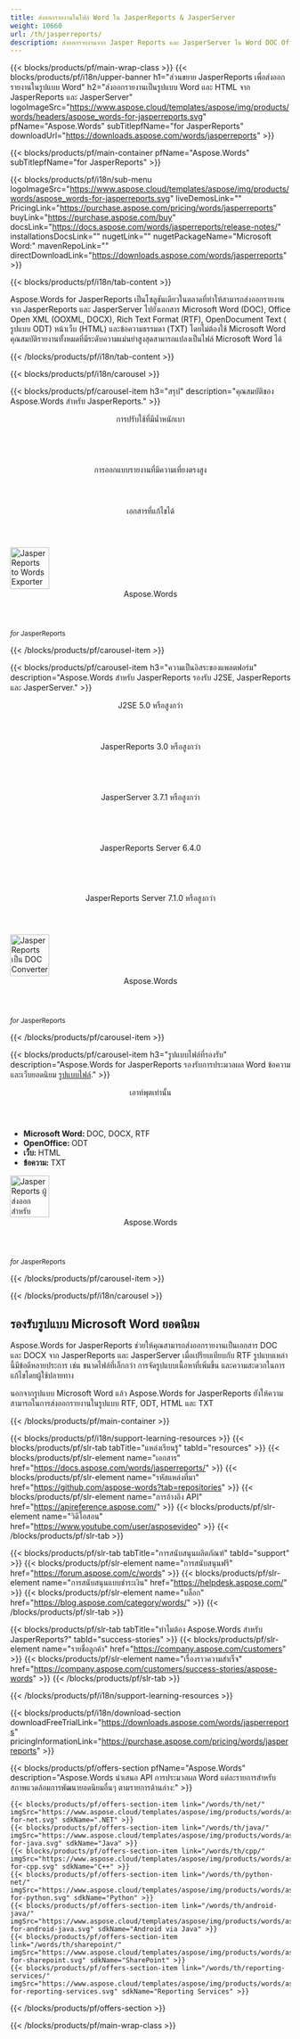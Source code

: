 ```yaml
---
title: ส่งออกรายงานในไฟล์ Word ใน JasperReports & JasperServer 
weight: 10660
url: /th/jasperreports/ 
description: ส่งออกรายงานจาก Jasper Reports และ JasperServer ใน Word DOC Office Open XML OOXML DOCX RTF ODT รูปแบบ HTML MHTML และ TXT
---
```


{{< blocks/products/pf/main-wrap-class >}}
{{< blocks/products/pf/i18n/upper-banner h1="ส่วนขยาย JasperReports เพื่อส่งออกรายงานในรูปแบบ Word" h2="ส่งออกรายงานเป็นรูปแบบ Word และ HTML จาก JasperReports และ JasperServer" logoImageSrc="https://www.aspose.cloud/templates/aspose/img/products/words/headers/aspose_words-for-jasperreports.svg" pfName="Aspose.Words" subTitlepfName="for JasperReports" downloadUrl="https://downloads.aspose.com/words/jasperreports" >}}

{{< blocks/products/pf/main-container pfName="Aspose.Words" subTitlepfName="for JasperReports" >}}

{{< blocks/products/pf/i18n/sub-menu logoImageSrc="https://www.aspose.cloud/templates/aspose/img/products/words/aspose_words-for-jasperreports.svg" liveDemosLink="" PricingLink="https://purchase.aspose.com/pricing/words/jasperreports" buyLink="https://purchase.aspose.com/buy" docsLink="https://docs.aspose.com/words/jasperreports/release-notes/" installationsDocsLink="" nugetLink="" nugetPackageName="Microsoft Word:" mavenRepoLink="" directDownloadLink="https://downloads.aspose.com/words/jasperreports" >}}

{{< blocks/products/pf/i18n/tab-content >}}
<p>
 Aspose.Words for JasperReports เป็นโซลูชันเดียวในตลาดที่ทำให้สามารถส่งออกรายงานจาก JasperReports และ JasperServer ไปยังเอกสาร Microsoft Word (DOC), Office Open XML (OOXML, DOCX), Rich Text Format (RTF), OpenDocument Text ( รูปแบบ ODT) หน้าเว็บ (HTML) และข้อความธรรมดา (TXT) โดยไม่ต้องใช้ Microsoft Word คุณสมบัติรายงานทั้งหมดที่มีระดับความแม่นยำสูงสุดสามารถแปลงเป็นไฟล์ Microsoft Word ได้
</p>

{{< /blocks/products/pf/i18n/tab-content >}}

<!--Diagrams Start-->
{{< blocks/products/pf/i18n/carousel >}}

{{< blocks/products/pf/carousel-item h3="สรุป" description="คุณสมบัติของ Aspose.Words สำหรับ JasperReports." >}}
<div class="diagram1 d1-jasper">
 <div class="d1-row">
  <div class="d1-col d1-left">
   <header>
    <i class="fa fa-cog">
    </i>
    การปรับใช้ที่มีน้ำหนักเบา
   </header>
   <br/>
   <header>
    <i class="fa fa-table">
    </i>
    การออกแบบรายงานที่มีความเที่ยงตรงสูง
   </header>
  </div>
  <!--/left-->
  <div class="d1-col d1-right">
   <header>
    <i class="fa fa-pencil-square-o">
    </i>
    เอกสารที่แก้ไขได้
   </header>
  </div>
  <!--/right-->
 </div>
 <!--/row-->
 <div class="d1-logo">
  <img width="70" height="75" alt="JasperReports to Words Exporter" class="lazyloaded" src="https://www.aspose.cloud/templates/aspose/img/products/words/aspose_words-for-jasperreports.svg"/>
  <header>
   Aspose.Words
  </header>
  <footer>
   <small>
    <em>
     for
    </em>
    JasperReports
   </small>
  </footer>
 </div>
 <!--/logo-->
</div>

{{< /blocks/products/pf/carousel-item >}}

{{< blocks/products/pf/carousel-item h3="ความเป็นอิสระของแพลตฟอร์ม" description="Aspose.Words สำหรับ JasperReports รองรับ J2SE, JasperReports และ JasperServer." >}}
<div class="diagram1 d1-jasper">
 <div class="d1-row">
  <div class="d1-col d1-left">
   <header style="padding-left: 0px;">
    <i class="fa fa-cubes">
    </i>
    J2SE 5.0 หรือสูงกว่า
   </header>
  </div>
  <!--/left-->
  <div class="d1-col d1-right">
   <header style="padding-left: 0px;">
    <i class="fa fa-cubes">
    </i>
    JasperReports 3.0 หรือสูงกว่า
   </header>
   <br/>
   <header style="padding-left: 0px;">
    <i class="fa fa-cubes">
    </i>
    JasperServer 3.7.1 หรือสูงกว่า
   </header>
   <br/>
   <header style="padding-left: 0px;">
    <i class="fa fa-cubes">
    </i>
    JasperReports Server 6.4.0
   </header>
   <br/>
   <header style="padding-left: 0px;">
    <i class="fa fa-cubes">
    </i>
    JasperReports Server 7.1.0 หรือสูงกว่า
   </header>
  </div>
  <!--/right-->
 </div>
 <!--/row-->
 <div class="d1-logo">
  <img width="70" height="75" alt="JasperReports เป็น DOC Converter" class="lazyloaded" src="https://www.aspose.cloud/templates/aspose/img/products/words/aspose_words-for-jasperreports.svg"/>
  <header>
   Aspose.Words
  </header>
  <footer>
   <small>
    <em>
     for
    </em>
    JasperReports
   </small>
  </footer>
 </div>
 <!--/logo-->
</div>

{{< /blocks/products/pf/carousel-item >}}

{{< blocks/products/pf/carousel-item h3="รูปแบบไฟล์ที่รองรับ" description="Aspose.Words for JasperReports รองรับการประมวลผล Word ข้อความและเว็บยอดนิยม [รูปแบบไฟล์](https://docs.aspose.com/words/jasperreports/supported-document-formats/)." >}}
<div class="diagram1 d2 d1-jasper">
 <div class="d1-row">
  <div class="d1-col d1-left">
  </div>
  <!--/left-->
  <div class="d1-col d1-right">
   <header>
    <i class="fa fa-mail-forward">
    </i>
    เอาท์พุตเท่านั้น
   </header>
   <ul>
    <li>
     <b>
      Microsoft Word:
     </b>
     DOC, DOCX, RTF
    </li>
    <li>
     <b>
      OpenOffice:
     </b>
     ODT
    </li>
    <li>
     <b>
      เว็บ:
     </b>
     HTML
    </li>
    <li>
     <b>
      ข้อความ:
     </b>
     TXT
    </li>
   </ul>
  </div>
  <!--/right-->
 </div>
 <!--/row-->
 <div class="d1-logo">
  <img width="70" height="75" alt="JasperReports ผู้ส่งออกสำหรับ Word" class="lazyloaded" src="https://www.aspose.cloud/templates/aspose/img/products/words/aspose_words-for-jasperreports.svg"/>
  <header>
   Aspose.Words
  </header>
  <footer>
   <small>
    <em>
     for
    </em>
    JasperReports
   </small>
  </footer>
 </div>
 <!--/logo-->
</div>

{{< /blocks/products/pf/carousel-item >}}

{{< /blocks/products/pf/i18n/carousel >}}
<!--Diagrams End-->

<!--Feature-section Start-->
<div class="container-fluid features-section bg-gray singleproduct">
 <a class="anchor" id="features" name="features">
 </a>
 <div class="row">
  <div class="container">
   <div class="col-lg-12">
    <h2 class="h2title">
     รองรับรูปแบบ Microsoft Word ยอดนิยม
    </h2>
    <p>
     Aspose.Words for JasperReports ช่วยให้คุณสามารถส่งออกรายงานเป็นเอกสาร DOC และ DOCX จาก JasperReports และ JasperServer เมื่อเปรียบเทียบกับ RTF รูปแบบเหล่านี้มีข้อดีหลายประการ เช่น ขนาดไฟล์ที่เล็กกว่า การจัดรูปแบบเนื้อหาที่เพิ่มขึ้น และความสะดวกในการแก้ไขโดยผู้ใช้ปลายทาง
    </p>
    <p>
     นอกจากรูปแบบ Microsoft Word แล้ว Aspose.Words for JasperReports ยังให้ความสามารถในการส่งออกรายงานในรูปแบบ RTF, ODT, HTML และ TXT
    </p>
   </div>
   <!--

<div class="col-lg-12">

<h2 class="h2title">Easy & การปรับใช้ที่มีน้ำหนักเบา</h2>
<p>Aspose.Words for JasperReports is written purely in Java and is provided as a single JAR file that can easily be deployed on machines running JasperReports or JasperServer. To install Aspose.Words for JasperReports - simply copy the JAR file to the correct folder. In order to integrate with JasperServer, you additional need to edit a JasperServer configuration file.</p>
</div>

-->
   <div class="col-lg-12">
    <h2 class="h2title">
     ความเที่ยงตรงสูง เหมือนกับการออกแบบรายงาน
    </h2>
    <p>
     Aspose.Words for JasperReports ส่งออกรายงานไปยังเอกสาร Microsoft Word ในลักษณะที่ผลลัพธ์จะเหมือนกับการออกแบบรายงานดั้งเดิมที่สร้างโดยตัวออกแบบรายงาน JasperReports ในตัว ฟีเจอร์รายงานทั้งหมดจะถูกแปลงเป็นระดับความแม่นยำสูงสุดเพื่อให้เอกสาร Microsoft Word ดูใกล้เคียงกับการออกแบบดั้งเดิมมากที่สุด
    </p>
   </div>
   <div class="col-lg-12">
    <h2 class="h2title">
     Editable Word Documents
    </h2>
    <p>
     Aspose.Words สำหรับ JasperReports ส่งออกเอกสารเค้าโครงโฟลว์ ซึ่งหมายความว่าเอกสารประกอบด้วย "
     <strong>
      ปกติ
     </strong>
     " ย่อหน้า ตาราง และรูปภาพที่ง่ายต่อการแก้ไขเพิ่มเติมใน Microsoft Word หากจำเป็น ตัวส่งออก JasperReports RTF ในตัวสร้างเอกสารที่ประกอบด้วยกรอบข้อความที่กำหนดตำแหน่ง ซึ่งทำให้การแก้ไขโดยผู้ใช้ปลายทางเป็นงานที่ใช้งานง่ายน้อยลง.
    </p>
   </div>
   <div class="col-lg-12">
    <h2 class="h2title">
     Microsoft Word Automation - ไม่จำเป็น
    </h2>
    <p>
     Aspose.Words for JasperReports สร้างขึ้นโดยใช้โค้ดที่ได้รับการจัดการซึ่งไม่จำเป็นต้องติดตั้ง Microsoft Word ในเครื่องเพื่อทำงานกับรูปแบบเอกสาร Word เป็นทางเลือกการทำงานอัตโนมัติของ Microsoft Word ที่สมบูรณ์แบบในแง่ของคุณสมบัติที่รองรับ ความปลอดภัย ความเสถียร ความสามารถในการปรับขนาด ความเร็ว และราคา
    </p>
   </div>
  </div>
 </div>
</div>
<!--Feature-section End-->

{{< /blocks/products/pf/main-container >}}


{{< blocks/products/pf/i18n/support-learning-resources >}}
{{< blocks/products/pf/slr-tab tabTitle="แหล่งเรียนรู้" tabId="resources" >}}
{{< blocks/products/pf/slr-element name="เอกสาร" href="https://docs.aspose.com/words/jasperreports/" >}}
{{< blocks/products/pf/slr-element name="รหัสแหล่งที่มา" href="https://github.com/aspose-words?tab=repositories" >}}
{{< blocks/products/pf/slr-element name="การอ้างอิง API" href="https://apireference.aspose.com/" >}}
{{< blocks/products/pf/slr-element name="วิดีโอสอน" href="https://www.youtube.com/user/asposevideo" >}}
{{< /blocks/products/pf/slr-tab >}}

{{< blocks/products/pf/slr-tab tabTitle="การสนับสนุนผลิตภัณฑ์" tabId="support" >}}
{{< blocks/products/pf/slr-element name="การสนับสนุนฟรี" href="https://forum.aspose.com/c/words" >}}
{{< blocks/products/pf/slr-element name="การสนับสนุนแบบชำระเงิน" href="https://helpdesk.aspose.com/" >}}
{{< blocks/products/pf/slr-element name="บล็อก" href="https://blog.aspose.com/category/words/" >}}
{{< /blocks/products/pf/slr-tab >}}

{{< blocks/products/pf/slr-tab tabTitle="ทำไมต้อง Aspose.Words สำหรับ JasperReports?" tabId="success-stories" >}}
{{< blocks/products/pf/slr-element name="รายชื่อลูกค้า" href="https://company.aspose.com/customers" >}}
{{< blocks/products/pf/slr-element name="เรื่องราวความสำเร็จ" href="https://company.aspose.com/customers/success-stories/aspose-words" >}}
{{< /blocks/products/pf/slr-tab >}}

{{< /blocks/products/pf/i18n/support-learning-resources >}}

{{< blocks/products/pf/i18n/download-section downloadFreeTrialLink="https://downloads.aspose.com/words/jasperreports" pricingInformationLink="https://purchase.aspose.com/pricing/words/jasperreports" >}}

{{< blocks/products/pf/offers-section pfName="Aspose.Words" description="Aspose.Words นำเสนอ API การประมวลผล Word แต่ละรายการสำหรับสภาพแวดล้อมการพัฒนายอดนิยมอื่นๆ ตามรายการด้านล่าง:" >}}

    {{< blocks/products/pf/offers-section-item link="/words/th/net/" imgSrc="https://www.aspose.cloud/templates/aspose/img/products/words/aspose_words-for-net.svg" sdkName=".NET" >}}
    {{< blocks/products/pf/offers-section-item link="/words/th/java/" imgSrc="https://www.aspose.cloud/templates/aspose/img/products/words/aspose_words-for-java.svg" sdkName="Java" >}}
    {{< blocks/products/pf/offers-section-item link="/words/th/cpp/" imgSrc="https://www.aspose.cloud/templates/aspose/img/products/words/aspose_words-for-cpp.svg" sdkName="C++" >}}
    {{< blocks/products/pf/offers-section-item link="/words/th/python-net/" imgSrc="https://www.aspose.cloud/templates/aspose/img/products/words/aspose_words-for-python.svg" sdkName="Python" >}}
    {{< blocks/products/pf/offers-section-item link="/words/th/android-java/" imgSrc="https://www.aspose.cloud/templates/aspose/img/products/words/aspose_words-for-android-java.svg" sdkName="Android via Java" >}}
    {{< blocks/products/pf/offers-section-item link="/words/th/sharepoint/" imgSrc="https://www.aspose.cloud/templates/aspose/img/products/words/aspose_words-for-sharepoint.svg" sdkName="SharePoint" >}}
    {{< blocks/products/pf/offers-section-item link="/words/th/reporting-services/" imgSrc="https://www.aspose.cloud/templates/aspose/img/products/words/aspose_words-for-reporting-services.svg" sdkName="Reporting Services" >}}

{{< /blocks/products/pf/offers-section >}}

{{< /blocks/products/pf/main-wrap-class >}}